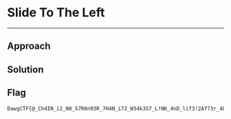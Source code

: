 # Slide To The Left
---
## Approach

## Solution

## Flag
```
DawgCTF{@_Ch4IN_i2_N0_S7R0n93R_7H4N_i72_W34k3S7_L!NK_4nD_lif3!2Af73r_4Ll@_Ch4IN.}
```